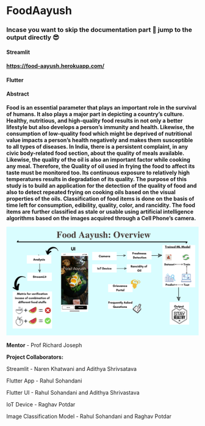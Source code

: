 # FoodAayush

### Incase you want to skip the documentation part 🥱 jump to the output directly 😎

#### Streamlit
#### https://food-aayush.herokuapp.com/
#### Flutter
####

#### Abstract ####

**Food is an essential parameter that plays an important role in the survival of humans. It also plays a major part in depicting a country’s culture. Healthy, nutritious, and high-quality food results in not only a better lifestyle but also develops a person’s immunity and health. Likewise, the consumption of low-quality food which might be deprived of nutritional value impacts a person’s health negatively and makes them susceptible to all types of diseases. In India, there is a persistent complaint, in any civic body-related food section, about the quality of meals available. Likewise, the quality of the oil is also an important factor while cooking any meal. Therefore, the Quality of oil used in frying the food to affect its taste must be monitored too. Its continuous exposure to relatively high temperatures results in degradation of its quality. The purpose of this study is to build an application for the detection of the quality of food and also to detect repeated frying on cooking oils based on the visual properties of the oils. Classification of food items is done on the basis of time left for consumption, edibility, quality, color, and rancidity. The food items are further classified as stale or usable using artificial intelligence algorithms based on the images acquired through a Cell Phone’s camera.**


![Imgur Image](Images/Gist.png)




**Mentor** - Prof Richard Joseph

**Project Collaborators:**

Streamlit - Naren Khatwani and Adithya Shrivsatava

Flutter App - Rahul Sohandani

Flutter UI - Rahul Sohandani and Adithya Shrivastava 

IoT Device - Raghav Potdar

Image Classification Model - Rahul Sohandani and Raghav Potdar

